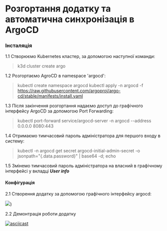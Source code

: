# Розгортання додатку та автоматична синхронізація в ArgoCD  

### Інсталяція

1.1 Створюємо Kubernetes кластер, за допомогою наступної команди:

> k3d cluster create argo

1.2 Розгортаємо AgroCD в namespace 'argocd':

> kubectl create namespace argocd
> kubectl apply -n argocd -f https://raw.githubusercontent.com/argoproj/argo-cd/stable/manifests/install.yaml

1.3 Після закінчення розгортання надаємо доступ до графічного інтерфейсу ArgoCD за допомогою Port Forwarding:

> kubectl port-forward service/argocd-server -n argocd --address 0.0.0.0 8080:443

1.4 Отримаємо тимчасовий пароль адміністратора для першого входу в систему:

> kubectl -n argocd get secret argocd-initial-admin-secret -o jsonpath="{.data.password}" | base64 -d; echo

1.5 Змінемо тимчасовий пароль адміністратора на власний в графічному інтерфейсі у вкладці ***User info***

#### Конфігурація

2.1 Створення додатку за допомогою графічного інтерфейсу argocd:

![](https://github.com/Igor-Kostyrenko/demo/blob/main/doc/Screen.gif))


2.2 Демонтрація роботи додатку

[![asciicast](https://asciinema.org/a/586533.svg)](https://asciinema.org/a/586533)
